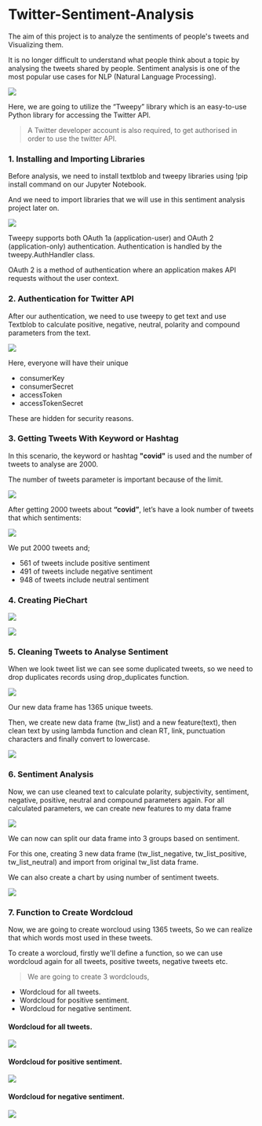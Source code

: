 # Twitter-Sentiment-Analysis
 The aim of this project is to analyze the sentiments of people's tweets and Visualizing them.

It is no longer difficult to understand what people think about a topic by analysing the tweets shared by people. 
Sentiment analysis is one of the most popular use cases for NLP (Natural Language Processing).

![](https://github.com/samyakmohelay/Twitter-Sentiment-Analysis/blob/main/assets/0.png)

Here, we are going to utilize the “Tweepy” library which is an easy-to-use Python library for accessing the Twitter API. 

> A Twitter developer account is also required, to get authorised in order to use the twitter API.
 
 ### 1. Installing and Importing Libraries
 Before analysis, we need to install textblob and tweepy libraries using !pip install command on our Jupyter Notebook.
 
And we need to import libraries that we will use in this sentiment analysis project later on.

![](https://github.com/samyakmohelay/Twitter-Sentiment-Analysis/blob/main/assets/1.png)

Tweepy supports both OAuth 1a (application-user) and OAuth 2 (application-only) authentication. Authentication is handled by the tweepy.AuthHandler class.

OAuth 2 is a method of authentication where an application makes API requests without the user context.

### 2. Authentication for Twitter API

After our authentication, we need to use tweepy to get text and use Textblob to calculate positive, negative, neutral, polarity and compound parameters from the text.

![](https://github.com/samyakmohelay/Twitter-Sentiment-Analysis/blob/main/assets/2.png)

Here, everyone will have their unique
- consumerKey
- consumerSecret
- accessToken
- accessTokenSecret

These are hidden for security reasons.

### 3. Getting Tweets With Keyword or Hashtag

In this scenario, the keyword or hashtag **"covid"** is used and the number of tweets to analyse are 2000.

The number of tweets parameter is important because of the limit.

![](https://github.com/samyakmohelay/Twitter-Sentiment-Analysis/blob/main/assets/3.png)

After getting 2000 tweets about **“covid”**, let’s have a look number of tweets that which sentiments:

![](https://github.com/samyakmohelay/Twitter-Sentiment-Analysis/blob/main/assets/4.png)

We put 2000 tweets and;

- 561 of tweets include positive sentiment
- 491 of tweets include negative sentiment
- 948 of tweets include neutral sentiment

### 4. Creating PieChart

![](https://github.com/samyakmohelay/Twitter-Sentiment-Analysis/blob/main/assets/5.png)

![](https://github.com/samyakmohelay/Twitter-Sentiment-Analysis/blob/main/assets/6.png)

### 5. Cleaning Tweets to Analyse Sentiment
When we look tweet list we can see some duplicated tweets, so we need to drop duplicates records using drop_duplicates function.

![](https://github.com/samyakmohelay/Twitter-Sentiment-Analysis/blob/main/assets/7.png)

Our new data frame has 1365 unique tweets.

Then, we create new data frame (tw_list) and a new feature(text), 
then clean text by using lambda function and clean RT, link, punctuation characters and finally convert to lowercase.

![](https://github.com/samyakmohelay/Twitter-Sentiment-Analysis/blob/main/assets/8.png)


### 6. Sentiment Analysis

Now, we can use cleaned text to calculate polarity, subjectivity, sentiment, negative, positive, neutral and compound parameters again. 
For all calculated parameters, we can create new features to my data frame

![](https://github.com/samyakmohelay/Twitter-Sentiment-Analysis/blob/main/assets/9.png)

We can now can split our data frame into 3 groups based on sentiment. 

For this one, creating 3 new data frame (tw_list_negative, tw_list_positive, tw_list_neutral) and import from original tw_list data frame.

We can also create a chart by using number of sentiment tweets.

![](https://github.com/samyakmohelay/Twitter-Sentiment-Analysis/blob/main/assets/10.png)

### 7. Function to Create Wordcloud

Now, we are going to create worcloud using 1365 tweets, So we can realize that which words most used in these tweets. 

To create a worcloud, firstly we'll define a function, 
so we can use wordcloud again for all tweets, positive tweets, negative tweets etc.

> We are going to create 3 wordclouds,
- Wordcloud for all tweets.
- Wordcloud for positive sentiment.
- Wordcloud for negative sentiment.

#### Wordcloud for all tweets.

![](https://github.com/samyakmohelay/Twitter-Sentiment-Analysis/blob/main/assets/11.png)

#### Wordcloud for positive sentiment.

![](https://github.com/samyakmohelay/Twitter-Sentiment-Analysis/blob/main/assets/12.png)

#### Wordcloud for negative sentiment.

![](https://github.com/samyakmohelay/Twitter-Sentiment-Analysis/blob/main/assets/13.png)
